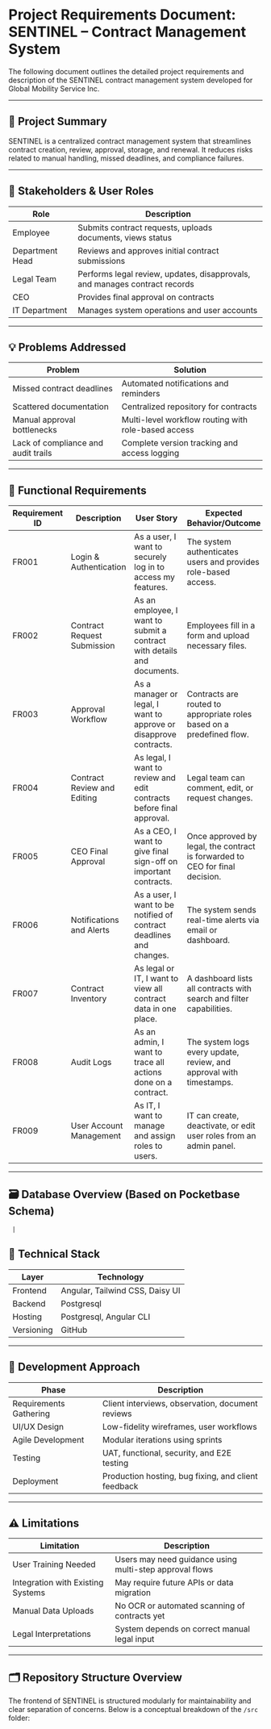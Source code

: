 # **Project Requirements Document: SENTINEL – Contract Management System**

The following document outlines the detailed project requirements and description of the SENTINEL contract management system developed for Global Mobility Service Inc.

---

## 📝 Project Summary

SENTINEL is a centralized contract management system that streamlines contract creation, review, approval, storage, and renewal. It reduces risks related to manual handling, missed deadlines, and compliance failures.

---

## 👥 Stakeholders & User Roles

| Role             | Description                                                                 |
|------------------|-----------------------------------------------------------------------------|
| Employee         | Submits contract requests, uploads documents, views status                  |
| Department Head  | Reviews and approves initial contract submissions                           |
| Legal Team       | Performs legal review, updates, disapprovals, and manages contract records  |
| CEO              | Provides final approval on contracts                                        |
| IT Department    | Manages system operations and user accounts                                 |

---

## 💡 Problems Addressed

| Problem                             | Solution                                                                 |
|-------------------------------------|--------------------------------------------------------------------------|
| Missed contract deadlines           | Automated notifications and reminders                                    |
| Scattered documentation             | Centralized repository for contracts                                     |
| Manual approval bottlenecks         | Multi-level workflow routing with role-based access                      |
| Lack of compliance and audit trails | Complete version tracking and access logging                             |

---

## 🎯 Functional Requirements

| Requirement ID | Description                             | User Story                                                                 | Expected Behavior/Outcome                                                                                       |
|----------------|-----------------------------------------|----------------------------------------------------------------------------|------------------------------------------------------------------------------------------------------------------|
| FR001          | Login & Authentication                  | As a user, I want to securely log in to access my features.               | The system authenticates users and provides role-based access.                                                  |
| FR002          | Contract Request Submission             | As an employee, I want to submit a contract with details and documents.   | Employees fill in a form and upload necessary files.                                                            |
| FR003          | Approval Workflow                       | As a manager or legal, I want to approve or disapprove contracts.         | Contracts are routed to appropriate roles based on a predefined flow.                                           |
| FR004          | Contract Review and Editing             | As legal, I want to review and edit contracts before final approval.      | Legal team can comment, edit, or request changes.                                                               |
| FR005          | CEO Final Approval                      | As a CEO, I want to give final sign-off on important contracts.           | Once approved by legal, the contract is forwarded to CEO for final decision.                                    |
| FR006          | Notifications and Alerts                | As a user, I want to be notified of contract deadlines and changes.       | The system sends real-time alerts via email or dashboard.                                                       |
| FR007          | Contract Inventory                      | As legal or IT, I want to view all contract data in one place.            | A dashboard lists all contracts with search and filter capabilities.                                            |
| FR008          | Audit Logs                              | As an admin, I want to trace all actions done on a contract.              | The system logs every update, review, and approval with timestamps.                                             |
| FR009          | User Account Management                 | As IT, I want to manage and assign roles to users.                        | IT can create, deactivate, or edit user roles from an admin panel.                                              |

---

## 🗃️ Database Overview (Based on Pocketbase Schema)

     | 
## 📐 Technical Stack

| Layer        | Technology                            |
|--------------|----------------------------------------|
| Frontend     | Angular, Tailwind CSS, Daisy UI        |
| Backend      | Postgresql                            |
| Hosting      | Postgresql, Angular CLI                |
| Versioning   | GitHub                                 |

---

## 🔧 Development Approach

| Phase                     | Description                                                                 |
|---------------------------|-----------------------------------------------------------------------------|
| Requirements Gathering    | Client interviews, observation, document reviews                           |
| UI/UX Design              | Low-fidelity wireframes, user workflows                                    |
| Agile Development         | Modular iterations using sprints                                           |
| Testing                   | UAT, functional, security, and E2E testing                                 |
| Deployment                | Production hosting, bug fixing, and client feedback                        |

---

## ⚠️ Limitations

| Limitation                            | Description                                                                 |
|--------------------------------------|-----------------------------------------------------------------------------|
| User Training Needed                 | Users may need guidance using multi-step approval flows                    |
| Integration with Existing Systems    | May require future APIs or data migration                                  |
| Manual Data Uploads                  | No OCR or automated scanning of contracts yet                              |
| Legal Interpretations                | System depends on correct manual legal input                               |

---

## 🗂 Repository Structure Overview

The frontend of SENTINEL is structured modularly for maintainability and clear separation of concerns. Below is a conceptual breakdown of the `/src` folder:

